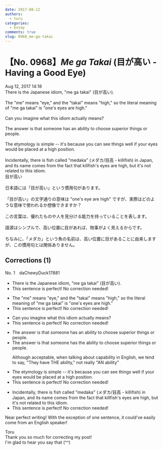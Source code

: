 ```yaml
---
date: 2017-08-12
authors:
  - toru
categories:
  - Essay
comments: true
slug: 0968_me-ga-takai
---
```


# 【No. 0968】<strong><em>Me ga Takai</strong></em> (目が高い - Having a Good Eye)
<div class="date">Aug 12, 2017 14:18</div>
<div id="post"><div id="body_show_ori">
There is the Japanese idiom, "me ga takai" (目が高い).<br/><br/>The "me" means "eye," and the "takai" means "high," so the literal meaning of "me ga takai" is "one's eyes are high."<br/><br/>Can you imagine what this idiom actually means?<br/><br/>The answer is that someone has an ability to choose superior things or people.<br/><br/>The etymology is simple -- it's because you can see things well if your eyes would be placed at a high position.<br/><br/>Incidentally, there is fish called "medaka" (メダカ/目高 - killifish) in Japan, and its name comes from the fact that killfish's eyes are high, but it's not related to this idiom.
</div></div>

<!-- more -->

<div id="post_ja"><div id="body_show_mo">
目が高い<br/><br/>日本語には「目が高い」という慣用句があります。<br/><br/>「目が高い」の文字通りの意味は "one's eye are high" ですが、実際はどのような意味で使われるか想像できますか？<br/><br/>この言葉は、優れたものや人を見分ける能力を持っていることを表します。<br/><br/>語源はシンプルで、高い位置に目があれば、物事がよく見えるからです。<br/><br/>ちなみに、「メダカ」という魚の名前は、高い位置に目があることに由来しますが、この慣用句とは関係ありません。
</div></div>

## Corrections (1)
<div id="block"><div class="first_name"> No. 1　<span class="just_name">daChewyDuck17881</span></div><div id="block2">
<ul class="correction_field">
<li class="incorrect">There is the Japanese idiom, "me ga takai" (目が高い).</li>
<li class="corrected perfect">This sentence is perfect! No correction needed!</li>
</ul>
<ul class="correction_field">
<li class="incorrect">The "me" means "eye," and the "takai" means "high," so the literal meaning of "me ga takai" is "one's eyes are high."</li>
<li class="corrected perfect">This sentence is perfect! No correction needed!</li>
</ul>
<ul class="correction_field">
<li class="incorrect">Can you imagine what this idiom actually means?</li>
<li class="corrected perfect">This sentence is perfect! No correction needed!</li>
</ul>
<ul class="correction_field">
<li class="incorrect">The answer is that someone has an ability to choose superior things or people.</li>
<li class="corrected correct">
The answer is that someone has<span class="f_red"> the</span> ability to choose superior things or people.
<p class="correction_comment">Although acceptable, when talking about capability in English, we tend to say, "They have THE ability," not really "AN ability"</p>
</li>
</ul>
<ul class="correction_field">
<li class="incorrect">The etymology is simple -- it's because you can see things well if your eyes would be placed at a high position.</li>
<li class="corrected perfect">This sentence is perfect! No correction needed!</li>
</ul>
<ul class="correction_field">
<li class="incorrect">Incidentally, there is fish called "medaka" (メダカ/目高 - killifish) in Japan, and its name comes from the fact that killfish's eyes are high, but it's not related to this idiom.</li>
<li class="corrected perfect">This sentence is perfect! No correction needed!</li>
</ul>
<p class="comment_small">
 Near perfect writing! With the exception of one sentence, it could've easily come from an English speaker!
 <br/>
</p>

</div><div class="name"><span class="just_name">Toru</span><br>
Thank you so much for correcting my post!<br/>I'm glad to hear you say that (^^)
</div>
</div>
